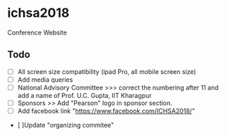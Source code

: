 # ichsa2018
Conference Website

## Todo

- [ ] All screen size compatibility (ipad Pro, all mobile screen size)
- [ ] Add media queries
- [ ]   National Advisory Committee >>> correct the numbering after 11 and add a name of Prof. U.C. Gupta, IIT Kharagpur
- [ ] Sponsors >> Add "Pearson" logo in sponsor section.
- [ ] Add facebook link "https://www.facebook.com/ICHSA2018/"
- [ ]Update "organizing commitee"
